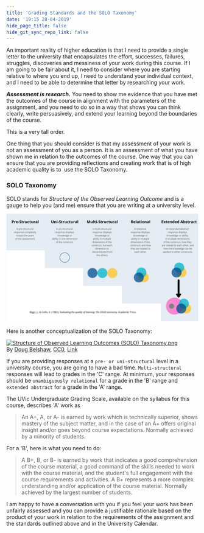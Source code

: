 ```yaml
---
title: 'Grading Standards and the SOLO Taxonomy'
date: '19:15 28-04-2019'
hide_page_title: false
hide_git_sync_repo_link: false
---
```


An important reality of higher education is that I need to provide a single letter to the university that encapsulates the effort, successes, failures, struggles, discoveries and messiness of your work during this course. If I am going to be fair about it, I need to consider where you are starting relative to where you end up, I need to understand your individual context, and I need to be able to determine that letter by researching your work.

***Assessment is research.*** You need to show me evidence that you have met the outcomes of the course in alignment with the parameters of the assignment, and you need to do so in a way that shows you can think clearly, write persuasively, and extend your learning beyond the boundaries of the course.

This is a very tall order.

One thing that you should consider is that my assessment of your work is not an assessment of you as a person. It is an assessment of what you have shown me in relation to the outcomes of the course. One way that you can ensure that you are providing reflections and creating work that is of high academic quality is to  use the SOLO Taxonomy.

### SOLO Taxonomy

SOLO stands for *Structure of the Observed Learning Outcome* and is a gauge to help you (and me) ensure that you are writing at a university level.

![](SOLO-Taxonomy.png)

Here is another conceptualization of the SOLO Taxonomy:

<p><a href="https://commons.wikimedia.org/wiki/File:Structure_of_Observed_Learning_Outcomes_(SOLO)\_Taxonomy.png#/media/File:Structure_of_Observed_Learning_Outcomes_(SOLO)\_Taxonomy.png"><img src="https://upload.wikimedia.org/wikipedia/commons/thumb/a/af/Structure_of_Observed_Learning_Outcomes_%28SOLO%29_Taxonomy.png/1200px-Structure_of_Observed_Learning_Outcomes_%28SOLO%29_Taxonomy.png" alt="Structure of Observed Learning Outcomes (SOLO) Taxonomy.png"></a><br>By <a href="//commons.wikimedia.org/w/index.php?title=User:Dajbelshaw&amp;action=edit&amp;redlink=1" class="new" title="User:Dajbelshaw (page does not exist)">Doug Belshaw</a>, <a href="http://creativecommons.org/publicdomain/zero/1.0/deed.en" title="Creative Commons Zero, Public Domain Dedication">CC0</a>, <a href="https://commons.wikimedia.org/w/index.php?curid=60807631">Link</a></p>

If you are providing responses at a `pre- or uni-structural` level in a university course, you are going to have a bad time. `Multi-structural` responses will lead to grades in the 'C' range. At minimum, your responses should be `unambiguously relational` for a grade in the 'B' range and `extended abstract` for a grade in the 'A' range.

The UVic Undergraduate Grading Scale, available on the syllabus for this course, describes 'A' work as

>An A+, A, or A- is earned by work which is technically superior, shows mastery of the subject matter, and in the case of an A+ offers original insight and/or goes beyond course expectations. Normally achieved by a minority of students.

For a 'B', here is what you need to do:

> A B+, B, or B- is earned by work that indicates a good comprehension of the course material, a good command of the skills needed to work with the course material, and the student's full engagement with the course requirements and activities. A B+ represents a more complex understanding and/or application of the course material. Normally achieved by the largest number of students.

I am happy to have a conversation with you if you feel your work has been unfairly assessed and you can provide a justifiable rationale based on the product of your work in relation to the requirements of the assignment and the standards outlined above and in the University Calendar.

